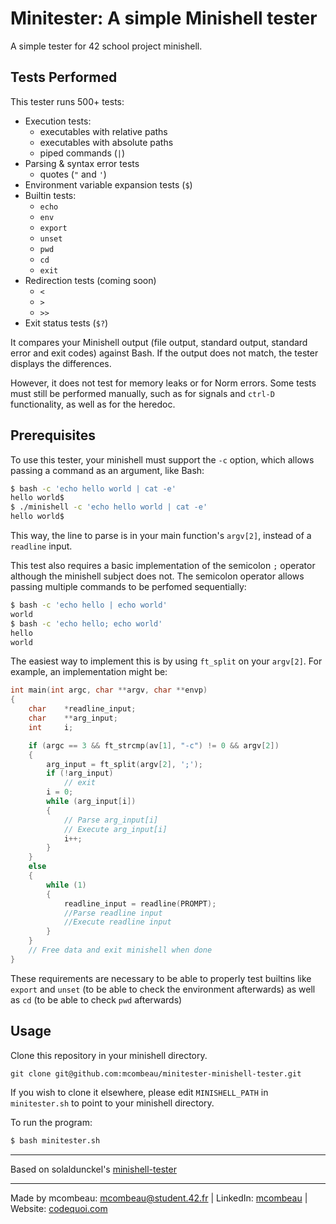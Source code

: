 # Minitester: A simple Minishell tester
A simple tester for 42 school project minishell.

## Tests Performed

This tester runs 500+ tests:

* Execution tests:
	* executables with relative paths
	* executables with absolute paths
	* piped commands (`|`)
* Parsing & syntax error tests
	* quotes (`"` and `'`)
* Environment variable expansion tests (`$`)
* Builtin tests:
	* `echo`
	* `env`
	* `export`
	* `unset`
	* `pwd`
	* `cd`
	* `exit`
* Redirection tests (coming soon)
	* `<`
	* `>`
	* `>>`
* Exit status tests (`$?`)

It compares your Minishell output (file output, standard output, standard error and exit codes) against Bash. If the output does not match, the tester displays the differences.

However, it does not test for memory leaks or for Norm errors. Some tests must still be performed manually, such as for signals and `ctrl-D` functionality, as well as for the heredoc.

## Prerequisites

To use this tester, your minishell must support the `-c` option, which allows passing a command as an argument, like Bash:

```bash
$ bash -c 'echo hello world | cat -e'
hello world$
$ ./minishell -c 'echo hello world | cat -e'
hello world$
```

This way, the line to parse is in your main function's `argv[2]`, instead of a `readline` input.

This test also requires a basic implementation of the semicolon `;` operator although the minishell subject does not. The semicolon operator allows passing multiple commands to be perfomed sequentially:

```Bash
$ bash -c 'echo hello | echo world'
world
$ bash -c 'echo hello; echo world'
hello
world
```

The easiest way to implement this is by using `ft_split` on your `argv[2]`. For example, an implementation might be:

```C
int	main(int argc, char **argv, char **envp)
{
	char	*readline_input;
	char	**arg_input;
	int		i;

	if (argc == 3 && ft_strcmp(av[1], "-c") != 0 && argv[2])
	{
		arg_input = ft_split(argv[2], ';');
		if (!arg_input)
			// exit
		i = 0;
		while (arg_input[i])
		{
			// Parse arg_input[i]
			// Execute arg_input[i]
			i++;
		}
	}
	else
	{
		while (1)
		{
			readline_input = readline(PROMPT);
			//Parse readline input
			//Execute readline input
		}
	}
	// Free data and exit minishell when done
}
```

These requirements are necessary to be able to properly test builtins like `export` and `unset` (to be able to check the environment afterwards) as well as `cd` (to be able to check `pwd` afterwards)

## Usage

Clone this repository in your minishell directory.

```
git clone git@github.com:mcombeau/minitester-minishell-tester.git
```

If you wish to clone it elsewhere, please edit `MINISHELL_PATH` in `minitester.sh` to point to your minishell directory.

To run the program:

```bash
$ bash minitester.sh
```

---

Based on solaldunckel's [minishell-tester](https://github.com/solaldunckel/minishell-tester)

---
Made by mcombeau: mcombeau@student.42.fr | LinkedIn: [mcombeau](https://www.linkedin.com/in/mia-combeau-86653420b/) | Website: [codequoi.com](https://www.codequoi.com)